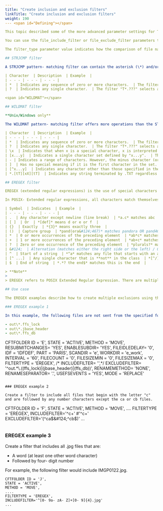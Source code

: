 ```yaml
---
title: "Create inclusion and exclusion filters"
linkTitle: "Create inclusion and exclusion filters"
weight: 190
--- <span id="Defining"></span>

This topic described some of the more advanced parameter settings for Transfer CFT folder monitoring.

You can use the file_include_filter or file_exclude_filter parameters to define file name patterns to include or exclude files from folder monitoring.

The filter_type parameter value indicates how the comparison of file names against the patterns occurs. The possible filter_type parameter values are **STRJCMP**, **WILDMAT**. and ****EREGEX****.

## STRJCMP filter

A STRJCMP pattern- matching filter can contain the asterisk (\*) and/or the question mark (?) characters. The STRJCMP filter characters are interpreted as follows:

| Character  | Description  | Example  |
| - - - | - - - | - - - |
| *  | Indicates any sequence of zero or more characters.  | The filter "*.dat" selects any file name that has the extension ".dat".  |
| ?  | Indicates any single character.  | The filter "T*.???" selects any file name starting with a 'T' and having an extension of exactly three characters.  |

<span id="WILDMAT"></span>

## WILDMAT filter

**Unix/Windows only**

The WILDMAT pattern- matching filter offers more operations than the STRJCMP filter_type. The WILDMAT filter characters are interpreted as follows, where x and y are used to indicate any character:

| Character  | Description  | Example  |
| - - - | - - - | - - - |
| *  | Indicates any sequence of zero or more characters.  | The filter "*.dat" selects any file name that has the extension ".dat".  |
| ?  | Indicates any single character.  | The filter "T*.???" selects any file name starting with a 'T' and having an extension of exactly three characters.  |
| \x  | Indicates that when x is a special character, x is interpreted as a normal character.  | This is generally used to invalidate the meaning of the * and ? characters.  |
| [x...y]  | Indicates a single character set defined by "x...y".  | The filter [0- 9]<br/> indicates any decimal digit. |
| - | Indicates a range of characters. However, the minus character (or hyphen) has no special meaning if it is either the first or the last character in the set. | The filter [0- 9a- zA- Z] indicates any alphanumeric character (in English).  |
| ]  | Has no special meaning if it is the first character in the set.  |   |
| [^x...y]  | Indicates any character other than those specified in the set "x...y".  | The filter [^0- 9]<br/> indicates any character that is not a decimal digit.<br/> The filter [^]- ] indicates any character other than a closed bracket or minus sign. |
| *.[tT][xX][tT]  | Indicates any string terminated by .TXT regardless of the case.  |   |

## EREGEX filter

EREGEX (extended regular expressions) is the use of special characters and strings to define a search pattern. In Transfer CFT, you can use these search patterns to create filters.

In POSIX- Extended regular expressions, all characters match themselves meaning they match a sub- string anywhere inside the string to be searched. For example *abc*, matches abc123, 123abc, and 123abcxyz. Some symbols are exceptions though; commonly used symbols and example usages are listed in the following table.

| Symbol  | Indicates  | Example  |
| - - - | - - - | - - - |
| .  | Any character except newline (line break)  | *a.c* matches abc  |
| [ ]  | Or  | *[def]* means d or e or f  |
| {}  | Exactly  | *{3}* means exactly three  |
| ()  | Capture group  | *pand(ora&#124;467)* matches pandora OR pand467  |
| *  | 0 or more occurrences of the preceding element  | *ab*c* matches ac, abc, abbc, abbbc, and so on |
| +  | 1 or more occurrences of the preceding element  | *ab+c* matches abc, abbc, abbbc, and so on, but not ac  |
| ?  | Zero or one occurrence of the preceding element  | *plurals?* matches plural  |
| &#124;  | Alternation (matches either the right side or the left) / OR operand  | *ab&#124;cd&#124;ef* matches ab or cd or ef  |
| ^  | Start of a string  | *^a* matches any file that starts with an a  |
| [^ ...]  | Any single character that is **not** in the class  | *[^/]** matches zero or more occurrences of any character that is not a forward- slash, such as http://  |
| $  | End of string  | *.*? the end$* matches this is the end  |

> **Note**
>
> EREGEX refers to POSIX Extended Regular Expression. There are multiple tutorials available online to aid in creating search patterns; for additional information on expression syntax please refer to Regular expressions.

## Use case

The EREGEX examples describe how to create multiple exclusions using the `INCLUDEFILTER `and `EXCLUDEFILTER `parameters.

### EREGEX example 1

In this example, the following files are not sent from the specified folder – that is, the following files are excluded:

- out\*.ffs_lock
- out\*.jbase_header
- out\*.ffs_db

```
CFTFOLDER ID = 'E',
STATE = 'ACTIVE',
METHOD = 'MOVE',
RESUBMITCHANGES= 'YES',
ENABLESUBDIR= 'YES',
FILEIDLEDELAY= '0',
IDF = 'IDFDEF',
PART = 'PARIS',
SCANDIR = 'e',
WORKDIR = 'e_work',
INTERVAL = '60',
FILECOUNT = '0',
FILESIZEMIN = '0',
FILESIZEMAX = '0',
FILTERTYPE = 'EREGEX',
/\* INCLUDEFILTER= '',\*/
EXCLUDEFILTER= '^out.\*\\.((ffs_lock)&#124;(jbase_header)&#124;(ffs_db))',
RENAMEMETHOD= 'NONE',
RENAMESEPARATOR= '.',
USEFSEVENTS = 'YES',
MODE = 'REPLACE'
```

### EREGEX example 2

Create a filter to include all files that begin with the letter "c" and are followed by any number characters except the ca or cb files.

```
CFTFOLDER ID = 'F',
STATE = 'ACTIVE',
METHOD = 'MOVE',
....
FILTERTYPE = 'EREGEX',
INCLUDEFILTER='^c+' #'^c+'
EXCLUDEFILTER='(^ca$&#124;^cb$)'
...
```

```

### EREGEX example 3

Create a filter that includes all .jpg files that are:

- A word (at least one other word character)
- Followed by four- digit number

For example, the following filter would include IMGP0122.jpg.

```
CFTFOLDER ID = 'J',
STATE = 'ACTIVE',
METHOD = 'MOVE',
....
FILTERTYPE = 'EREGEX',
INCLUDEFILTER='^[0- 9a- zA- Z]+[0- 9]{4}.jpg'
...
```
